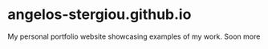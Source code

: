 # angelos-stergiou.github.io
My personal portfolio website showcasing examples of my work. Soon more
